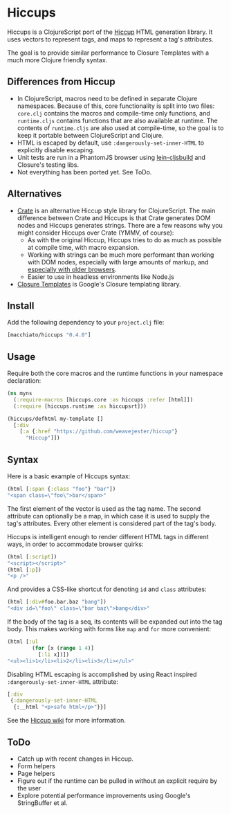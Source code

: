Hiccups
=======

Hiccups is a ClojureScript port of the [Hiccup](https://github.com/weavejester/hiccup) HTML generation library.
It uses vectors to represent tags, and maps to represent a tag's attributes.

The goal is to provide similar performance to Closure Templates with a much more Clojure friendly
syntax.

Differences from Hiccup
-----------------------

* In ClojureScript, macros need to be defined in separate Clojure namespaces. Because of this,
  core functionality is split into two files: `core.clj` contains the macros and compile-time only
  functions, and `runtime.cljs` contains functions that are also available at runtime. The contents
  of `runtime.cljs` are also used at compile-time, so the goal is to keep it portable between
  ClojureScript and Clojure.
* HTML is escaped by default, use `:dangerously-set-inner-HTML` to explicitly disable escaping.
* Unit tests are run in a PhantomJS browser using [lein-cljsbuild](https://github.com/emezeske/lein-cljsbuild/) and Closure's testing libs.
* Not everything has been ported yet. See ToDo.

Alternatives
------------

* [Crate](https://github.com/ibdknox/crate) is an alternative Hiccup style library for ClojureScript. The main difference
  between Crate and Hiccups is that Crate generates DOM nodes and Hiccups generates strings. There are a few reasons why you might consider Hiccups over Crate (YMMV, of course):
  * As with the original Hiccup, Hiccups tries to do as much as possible at compile time, with macro expansion.
  * Working with strings can be much more
  performant than working with DOM nodes, especially with large amounts of markup, and
  [especially with older browsers](http://www.quirksmode.org/dom/innerhtml.html).
  * Easier to use in headless environments like Node.js
* [Closure Templates](http://code.google.com/closure/templates/) is Google's Closure templating library.

Install
-------

Add the following dependency to your `project.clj` file:

```clojure
[macchiato/hiccups "0.4.0"]
```

Usage
-----

Require both the core macros and the runtime functions in your namespace declaration:

```clojure
(ns myns
  (:require-macros [hiccups.core :as hiccups :refer [html]])
  (:require [hiccups.runtime :as hiccupsrt]))

(hiccups/defhtml my-template []
  [:div
    [:a {:href "https://github.com/weavejester/hiccup"}
      "Hiccup"]])
```

Syntax
------

Here is a basic example of Hiccups syntax:

```clojure
(html [:span {:class "foo"} "bar"])
"<span class=\"foo\">bar</span>"
```

The first element of the vector is used as the tag name. The second
attribute can optionally be a map, in which case it is used to supply
the tag's attributes. Every other element is considered part of the
tag's body.

Hiccups is intelligent enough to render different HTML tags in different
ways, in order to accommodate browser quirks:

```clojure
(html [:script])
"<script></script>"
(html [:p])
"<p />"
```

And provides a CSS-like shortcut for denoting `id` and `class`
attributes:

```clojure
(html [:div#foo.bar.baz "bang"])
"<div id=\"foo\" class=\"bar baz\">bang</div>"
```

If the body of the tag is a seq, its contents will be expanded out into
the tag body. This makes working with forms like `map` and `for` more
convenient:

```clojure
(html [:ul
        (for [x (range 1 4)]
          [:li x])])
"<ul><li>1</li><li>2</li><li>3</li></ul>"
```

Disabling HTML escaping is accomplished by using React inspired `:dangerously-set-inner-HTML` attribute:

```clojure
[:div
 {:dangerously-set-inner-HTML
  {:__html "<p>safe html</p>"}}]
```

See the [Hiccup wiki](https://github.com/weavejester/hiccup/wiki) for more information.

ToDo
----

* Catch up with recent changes in Hiccup.
* Form helpers
* Page helpers
* Figure out if the runtime can be pulled in without an explicit require by the user
* Explore potential performance improvements using Google's StringBuffer et al.

